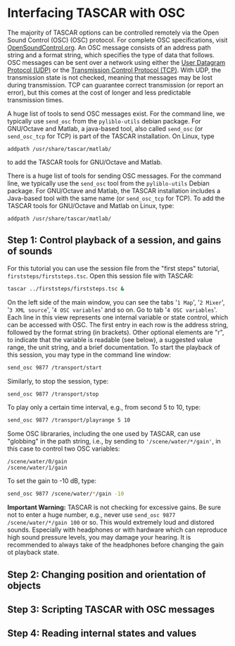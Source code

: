 # Interfacing TASCAR with OSC

The majority of TASCAR options can be controlled remotely via the Open Sound Control (OSC)
(OSC) protocol. For complete OSC specifications, visit [OpenSoundControl.org](https://opensoundcontrol.stanford.edu/). An OSC message consists of an address path string and a format string, which specifies the type of data that follows. OSC messages can be sent over a network using either the [User Datagram Protocol (UDP)](https://en.wikipedia.org/wiki/User_Datagram_Protocol) or the [Transmission Control Protocol (TCP)](https://en.wikipedia.org/wiki/Transmission_Control_Protocol). With UDP, the transmission state is not checked, meaning that messages may be lost during transmission. TCP can guarantee correct transmission (or report an error), but this comes at the cost of longer and less predictable transmission times.

A huge list of tools to send OSC messages exist. For the command line, we typically use `send_osc` from the `pyliblo-utils` debian package. For GNU/Octave and Matlab, a java-based tool, also called `send_osc` (or `send_osc_tcp` for TCP) is part of the TASCAR installation. On Linux, type 
```
addpath /usr/share/tascar/matlab/
```
to add the TASCAR tools for GNU/Octave and Matlab.


There is a huge list of tools for sending OSC messages. For the command line, we typically use the `send_osc` tool from the `pyliblo-utils` Debian package. For GNU/Octave and Matlab, the TASCAR installation includes a Java-based tool with the same name (or `send_osc_tcp` for TCP). To add the TASCAR tools for GNU/Octave and Matlab on Linux, type:
```
addpath /usr/share/tascar/matlab/
```

## Step 1: Control playback of a session, and gains of sounds

For this tutorial you can use the session file from the "first steps" tutorial, `firststeps/firststeps.tsc`. Open this session file with TASCAR:
```bash
tascar ../firststeps/firststeps.tsc &
```
On the left side of the main window, you can see the tabs '`1 Map`', '`2 Mixer`', '`3 XML source`', '`4 OSC variables`' and so on. Go to tab '`4 OSC variables`'. Each line in this view represents one internal variable or state control, which can be accessed with OSC. The first entry in each row is the address string, followed by the format string (in brackets). Other optional elements are "r", to indicate that the variable is readable (see below), a suggested value range, the unit string, and a brief documentation. To start the playback of this session, you may type in the command line window:
```bash
send_osc 9877 /transport/start
```
Similarly, to stop the session, type:
```bash
send_osc 9877 /transport/stop
```
To play only a certain time interval, e.g., from second 5 to 10, type:
```bash
send_osc 9877 /transport/playrange 5 10
```

Some OSC librararies, including the one used by TASCAR, can use "globbing" in the path string, i.e., by sending to `'/scene/water/*/gain'`, in this case to control two OSC variables:
```
/scene/water/0/gain
/scene/water/1/gain
```
To set the gain to -10 dB, type:
```bash
send_osc 9877 /scene/water/*/gain -10
```
**Important Warning:** TASCAR is not checking for excessive gains. Be sure not to enter a huge number, e.g., never use `send_osc 9877 /scene/water/*/gain 100` or so. This would extremely loud and distored sounds. Especially with headphones or with hardware which can reproduce high sound pressure levels, you may damage your hearing. It is recommended to always take of the headphones before changing the gain ot playback state.

## Step 2: Changing position and orientation of objects

## Step 3: Scripting TASCAR with OSC messages

## Step 4: Reading internal states and values

